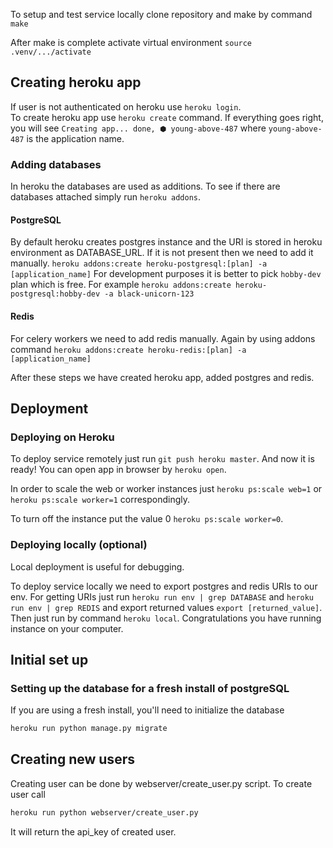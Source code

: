 To setup and test service locally clone repository and make by command
`make`

After make is complete activate virtual environment `source .venv/.../activate`

## Creating heroku app

If user is not authenticated on heroku use `heroku login`.\
To create heroku app use `heroku create` command. 
If everything goes right, you will see `Creating app... done, ⬢ young-above-487`
where `young-above-487` is the application name.

### Adding databases

In heroku the databases are used as additions. To see if there are databases
attached simply run `heroku addons`.

#### PostgreSQL 
By default heroku creates postgres instance and the URI is 
stored in heroku environment as DATABASE_URL. 
If it is not present then we need to add it manually.
`heroku addons:create heroku-postgresql:[plan] -a [application_name]`
For development purposes it is better to pick `hobby-dev` plan which is free.
For example `heroku addons:create heroku-postgresql:hobby-dev -a black-unicorn-123`

#### Redis
For celery workers we need to add redis manually. Again by using addons command
`heroku addons:create heroku-redis:[plan] -a [application_name]`

After these steps we have created heroku app, added postgres and redis. 

## Deployment

### Deploying on Heroku

To deploy service remotely just run `git push heroku master`. 
And now it is ready! You can open app in browser by `heroku open`.

In order to scale the web or worker instances just `heroku ps:scale web=1` or 
`heroku ps:scale worker=1` correspondingly. 

To turn off the instance put the value 0 `heroku ps:scale worker=0`.

### Deploying locally (optional)

Local deployment is useful for debugging.

To deploy service locally we need to export postgres and redis URIs to our env.
For getting URIs just run `heroku run env | grep DATABASE` and 
`heroku run env | grep REDIS` and export returned values `export [returned_value]`.
Then just run by command `heroku local`. Congratulations you have running 
instance on your computer.


## Initial set up

### Setting up the database for a fresh install of postgreSQL

If you are using a fresh install, you'll need to initialize the database

```sh
heroku run python manage.py migrate
```

## Creating new users

Creating user can be done by webserver/create_user.py script.
To create user call 
```sh
heroku run python webserver/create_user.py
```
It will return the api_key of created user.
